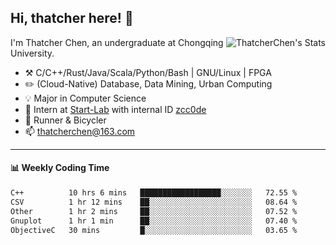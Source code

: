 ## Hi, thatcher here! :wave:

<img align="right" src="https://github-readme-stats.vercel.app/api?username=thatcherchen&title_color=333&text_color=777" alt="ThatcherChen's Stats" >

I'm Thatcher Chen, an undergraduate at Chongqing University.

- :hammer_and_pick:  C/C++/Rust/Java/Scala/Python/Bash | GNU/Linux | FPGA
- :pencil2:  (Cloud-Native) Database, Data Mining, Urban Computing
- :bulb:   Major in Computer Science
- :telescope:  Intern at [Start-Lab](https://github.com/Spatio-Temporal-Lab) with internal ID [zcc0de](https://github.com/zcc0de)
- :seedling:  Runner & Bicycler
- :mailbox: thatcherchen@163.com

---

#### :bar_chart: Weekly Coding Time

<!--START_SECTION:waka-->

```txt
C++          10 hrs 6 mins   ██████████████████░░░░░░░   72.55 %
CSV          1 hr 12 mins    ██░░░░░░░░░░░░░░░░░░░░░░░   08.64 %
Other        1 hr 2 mins     ██░░░░░░░░░░░░░░░░░░░░░░░   07.52 %
Gnuplot      1 hr 1 min      ██░░░░░░░░░░░░░░░░░░░░░░░   07.40 %
ObjectiveC   30 mins         █░░░░░░░░░░░░░░░░░░░░░░░░   03.65 %
```

<!--END_SECTION:waka-->

